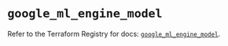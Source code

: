 # `google_ml_engine_model`

Refer to the Terraform Registry for docs: [`google_ml_engine_model`](https://registry.terraform.io/providers/hashicorp/google/6.33.0/docs/resources/ml_engine_model).

